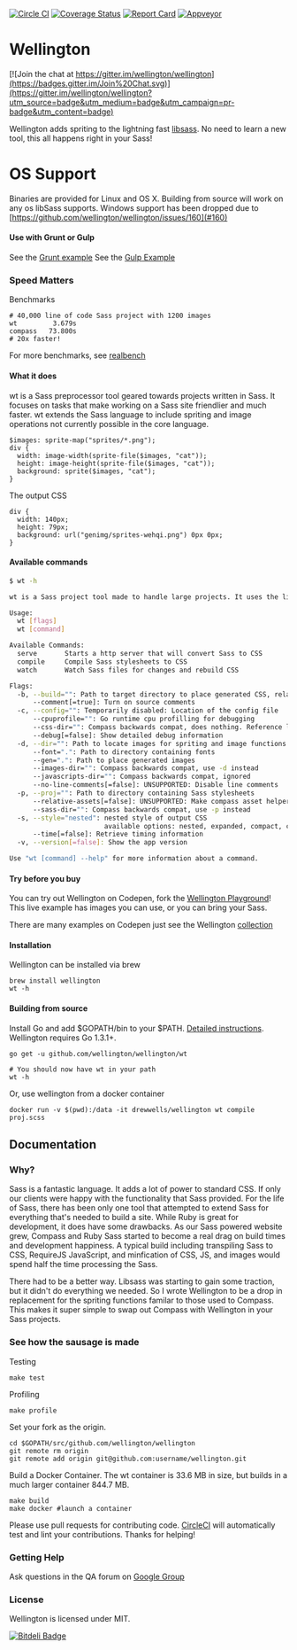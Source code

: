 [![Circle CI](https://circleci.com/gh/wellington/wellington/tree/master.svg?style=svg)](https://circleci.com/gh/wellington/wellington/tree/master)
[![Coverage Status](https://coveralls.io/repos/wellington/wellington/badge.png?branch=master)](https://coveralls.io/r/wellington/wellington?branch=master)
[![Report Card](http://goreportcard.com/badge/wellington/wellington)](http://goreportcard.com/report/wellington/wellington)
[![Appveyor](https://ci.appveyor.com/api/projects/status/1apfkxe0369ce26d/branch/master?svg=true)](https://ci.appveyor.com/project/drewwells/wellington/branch/master)


Wellington
===========

[![Join the chat at https://gitter.im/wellington/wellington](https://badges.gitter.im/Join%20Chat.svg)](https://gitter.im/wellington/wellington?utm_source=badge&utm_medium=badge&utm_campaign=pr-badge&utm_content=badge)

Wellington adds spriting to the lightning fast [libsass](http://libsass.org/). No need to learn a new tool, this all happens right in your Sass!

OS Support
============
Binaries are provided for Linux and OS X. Building from source will work on any os libSass supports. Windows support has been dropped due to [https://github.com/wellington/wellington/issues/160](#160)

#### Use with Grunt or Gulp

See the [Grunt example](https://github.com/wellington/grunt-wellington/tree/master/examples/watch)
See the [Gulp Example](https://github.com/wellington/wellington/tree/master/examples/gulp)

### Speed Matters

Benchmarks
```
# 40,000 line of code Sass project with 1200 images
wt         3.679s
compass   73.800s
# 20x faster!
```

For more benchmarks, see [realbench](https://github.com/wellington/realbench#results-early-2015-macbook-pro)

#### What it does

wt is a Sass preprocessor tool geared towards projects written in Sass. It focuses on tasks that make working on a Sass site friendlier and much faster. wt extends the Sass language to include spriting and image operations not currently possible in the core language.

```
$images: sprite-map("sprites/*.png");
div {
  width: image-width(sprite-file($images, "cat"));
  height: image-height(sprite-file($images, "cat"));
  background: sprite($images, "cat");
}
```

The output CSS
```
div {
  width: 140px;
  height: 79px;
  background: url("genimg/sprites-wehqi.png") 0px 0px;
}
```

#### Available commands

```bash
$ wt -h

wt is a Sass project tool made to handle large projects. It uses the libSass compiler for efficiency and speed.

Usage:
  wt [flags]
  wt [command]

Available Commands:
  serve       Starts a http server that will convert Sass to CSS
  compile     Compile Sass stylesheets to CSS
  watch       Watch Sass files for changes and rebuild CSS

Flags:
  -b, --build="": Path to target directory to place generated CSS, relative paths inside project directory are preserved
      --comment[=true]: Turn on source comments
  -c, --config="": Temporarily disabled: Location of the config file
      --cpuprofile="": Go runtime cpu profilling for debugging
      --css-dir="": Compass backwards compat, does nothing. Reference locations relative to Sass project directory
      --debug[=false]: Show detailed debug information
  -d, --dir="": Path to locate images for spriting and image functions
      --font=".": Path to directory containing fonts
      --gen=".": Path to place generated images
      --images-dir="": Compass backwards compat, use -d instead
      --javascripts-dir="": Compass backwards compat, ignored
      --no-line-comments[=false]: UNSUPPORTED: Disable line comments
  -p, --proj="": Path to directory containing Sass stylesheets
      --relative-assets[=false]: UNSUPPORTED: Make compass asset helpers generate relative urls to assets.
      --sass-dir="": Compass backwards compat, use -p instead
  -s, --style="nested": nested style of output CSS
                        available options: nested, expanded, compact, compressed
      --time[=false]: Retrieve timing information
  -v, --version[=false]: Show the app version

Use "wt [command] --help" for more information about a command.
```

#### Try before you buy

You can try out Wellington on Codepen, fork the [Wellington Playground](http://codepen.io/pen/def?fork=KwggLx)! This live example has images you can use, or you can bring your Sass.

There are many examples on Codepen just see the Wellington [collection](http://codepen.io/collection/DbNZQJ/)

#### Installation

Wellington can be installed via brew

	brew install wellington
	wt -h


#### Building from source
Install Go and add $GOPATH/bin to your $PATH. [Detailed instructions](https://golang.org/doc/install). Wellington requires Go 1.3.1+.

```
go get -u github.com/wellington/wellington/wt

# You should now have wt in your path
wt -h
```

Or, use wellington from a docker container

	docker run -v $(pwd):/data -it drewwells/wellington wt compile proj.scss

## Documentation

### Why?

Sass is a fantastic language. It adds a lot of power to standard CSS. If only our clients were happy with the functionality that Sass provided. For the life of Sass, there has been only one tool that attempted to extend Sass for everything that's needed to build a site. While Ruby is great for development, it does have some drawbacks. As our Sass powered website grew, Compass and Ruby Sass started to become a real drag on build times and development happiness. A typical build including transpiling Sass to CSS, RequireJS JavaScript, and minfication of CSS, JS, and images would spend half the time processing the Sass.

There had to be a better way. Libsass was starting to gain some traction, but it didn't do everything we needed. So I wrote Wellington to be a drop in replacement for the spriting functions familar to those used to Compass. This makes it super simple to swap out Compass with Wellington in your Sass projects.

### See how the sausage is made

Testing

    make test

Profiling

	make profile

Set your fork as the origin.

    cd $GOPATH/src/github.com/wellington/wellington
	git remote rm origin
	git remote add origin git@github.com:username/wellington.git

Build a Docker Container. The wt container is 33.6 MB in size, but builds in a much larger container 844.7 MB.

	make build
	make docker #launch a container

Please use pull requests for contributing code.  [CircleCI](https://circleci.com/gh/wellington/wellington) will automatically test and lint your contributions.  Thanks for helping!

### Getting Help

Ask questions in the QA forum on [Google Group](https://groups.google.com/forum/#!forum/wellington-development)

### License

Wellington is licensed under MIT.


[![Bitdeli Badge](https://d2weczhvl823v0.cloudfront.net/wellington/wellington/trend.png)](https://bitdeli.com/free "Bitdeli Badge")

